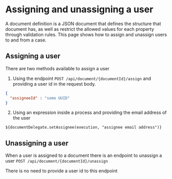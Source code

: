 # Assigning and unassigning a user

A document definition is a JSON document that defines the structure that document has, as well as restrict
the allowed values for each property through validation rules. This page shows how to assign and unassign 
users to and from a case.

## Assigning a user

There are two methods available to assign a user

1) Using the endpoint `POST /api/document/{documentId}/assign` and providing a user id in the request body.
  ```json
  {
    "assigneeId" : "some UUID"
  } 
  ```
2) Using an expression inside a process and providing the email address of the user
  ```
  ${documentDelegate.setAssignee(execution, "assignee email address")}
  ```

## Unassigning a user

When a user is assigned to a document there is an endpoint to unassign a user 
`POST /api/document/{documentId}/unassign`

There is no need to provide a user id to this endpoint
